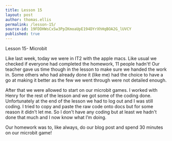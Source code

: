 ```yaml
---
title: Lesson 15
layout: post
author: thomas.ellis
permalink: /lesson-15/
source-id: 19FDDHWsCxSw3PpIKmoaUpE194DYrXhHqBOA2G_lUVCY
published: true
---
```

Lesson 15- Microbit

Like last week, today we were in IT2 with the apple macs. Like usual we checked if everyone had completed the homework, 11 people hadn't! Our teacher gave us time though in the lesson to make sure we handed the work in. Some others who had already done it (like me) had the choice to have a go at making it better as the few we went through were not detailed enough. 

After that we were allowed to start on our microbit games. I worked with Henry for the rest of the lesson and we got some of the coding done. Unfortunately at the end of the lesson we had to log out and I was still coding. I tried to copy and paste the raw code onto docs but for some reason it didn't let me. So I don't have any coding but at least we hadn't done that much and I now know what I’m doing.

Our homework was to, like always, do our blog post and spend 30 minutes on our microbit game!

